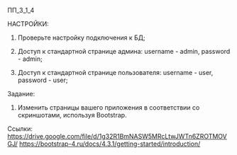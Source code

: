 ПП_3_1_4

НАСТРОЙКИ:

1. Проверьте настройку подключения к БД;

2. Доступ к стандартной странице админа: username - admin, password - admin;

3. Доступ к стандартной странице пользователя: username - user, password - user;

Задание:

1. Изменить страницы вашего приложения в соответствии со скриншотами, используя Bootstrap.

Ссылки: https://drive.google.com/file/d/1g32R1BmNASW5MRcLtwJWTn6ZROTMOVGJ/
https://bootstrap-4.ru/docs/4.3.1/getting-started/introduction/